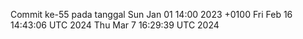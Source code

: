 Commit ke-55 pada tanggal Sun Jan 01 14:00 2023 +0100
Fri Feb 16 14:43:06 UTC 2024
Thu Mar  7 16:29:39 UTC 2024

